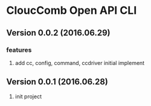 # CloucComb Open API CLI

## Version 0.0.2 (2016.06.29)

### features

1. add cc, config, command, ccdriver initial implement


## Version 0.0.1 (2016.06.28)

1. init project
